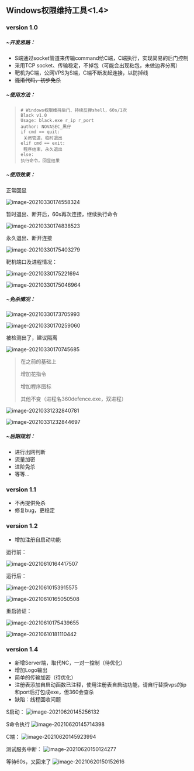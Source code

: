 ## Windows权限维持工具<1.4>

### version 1.0

##### **~开发思路：**

- S端通过socket管道来传输command给C端，C端执行，实现简易的后门控制
- 采用TCP socket、传输稳定，不掉包（可能会出现粘包，未做边界分离）
- 靶机为C端，公网VPS为S端，C端不断发起连接，以防掉线
- ~~混淆代码，初步免杀~~

##### ~使用方法：

> ```
> # Windows权限维持后门、持续反弹shell，60s/1次
> Black v1.0
> Usage: black.exe r_ip r_port
> author: NOVASEC_黑仔
> if cmd == quit:
>  关闭管道，临时退出
> elif cmd == exit:
>  程序结束，永久退出
> else:
> 执行命令，回显结果
> ```

##### **~使用效果：**

正常回显

![image-20210330174558324](https://user-images.githubusercontent.com/33219753/121507501-483dcb80-ca17-11eb-9132-18e9b45a831e.png)



暂时退出、断开后，60s再次连接，继续执行命令

![image-20210330174838523](https://user-images.githubusercontent.com/33219753/121507542-512e9d00-ca17-11eb-8bfe-6f41f46eccba.png)


永久退出、断开连接

![image-20210330175403279](https://user-images.githubusercontent.com/33219753/121507593-5ab80500-ca17-11eb-902c-1a746d6dd4fa.png)

靶机端口及进程情况：

![image-20210330175221694](https://user-images.githubusercontent.com/33219753/121507627-63104000-ca17-11eb-99b6-8d2dbca9e422.png)


![image-20210330175046964](https://user-images.githubusercontent.com/33219753/121507648-69062100-ca17-11eb-823a-10070b7ed93d.png)


##### ~免杀情况：

![image-20210330173705993](https://user-images.githubusercontent.com/33219753/121507680-71f6f280-ca17-11eb-8a8a-0f1e5d0e1e6d.png)


![image-20210330170259060](https://user-images.githubusercontent.com/33219753/121507747-80dda500-ca17-11eb-83e2-5bda8f65c4e9.png)


被检测出了，建议隔离

![image-20210330170745685](https://user-images.githubusercontent.com/33219753/121507784-8a670d00-ca17-11eb-94d3-c16b6cb4875a.png)

> 在之前的基础上
>
> 增加花指令
>
> 增加程序图标
>
> 其他不变（进程名360defence.exe，双进程）

![image-20210331232840781](https://user-images.githubusercontent.com/33219753/121507823-93f07500-ca17-11eb-986e-50039afdd964.png)


![image-20210331232844697](https://user-images.githubusercontent.com/33219753/121507856-9a7eec80-ca17-11eb-8d0e-a5c1c1b5f93f.png)


##### **~后期规划**：

- 进行出网判断
- 流量加密
- 进阶免杀
- 等等...

### version 1.1

- 不再提供免杀
- 修复bug，更稳定

### version 1.2

- 增加注册自启动功能

运行前：

![image-20210610164417507](https://user-images.githubusercontent.com/33219753/121507914-a79bdb80-ca17-11eb-890a-222a5bc39dc1.png)


运行后：

![image-20210610153915575](https://user-images.githubusercontent.com/33219753/121507939-af5b8000-ca17-11eb-9cd7-c98cf646553e.png)


![image-20210610165050508](https://user-images.githubusercontent.com/33219753/121507976-b84c5180-ca17-11eb-976b-d95a93d6258e.png)


重启验证：

![image-20210610175439655](https://user-images.githubusercontent.com/33219753/121507997-bc786f00-ca17-11eb-864c-d2f156f522c9.png)

![image-20210610181110442](https://user-images.githubusercontent.com/33219753/121508017-c00bf600-ca17-11eb-9061-7c550e2f368f.png)

### version 1.4

- 新增Server端，取代NC，一对一控制（待优化）
- 增加Logo输出
- 简单的传输加密（待优化）
- 注册表添加自启动函数已注释，使用注册表自启动功能，请自行替换vps的ip和port后打包成exe，但360会查杀
- 缺陷：线程回收问题

S启动：
![image-20210620145256132](https://user-images.githubusercontent.com/33219753/122665255-c436d100-d1d8-11eb-9640-728cd47c740c.png)

S命令执行
![image-20210620145714398](https://user-images.githubusercontent.com/33219753/122665264-cd27a280-d1d8-11eb-9c9a-14842dfcf752.png)

C端：
![image-20210620145923994](https://user-images.githubusercontent.com/33219753/122665268-d31d8380-d1d8-11eb-9695-6c4c7eaab1ba.png)

测试服务中断：
![image-20210620150124277](https://user-images.githubusercontent.com/33219753/122665274-dca6eb80-d1d8-11eb-8403-425d8b490b09.png)

等待60s，又回来了
![image-20210620150152616](https://user-images.githubusercontent.com/33219753/122665279-e6c8ea00-d1d8-11eb-8d82-ab16e128f6d0.png)









